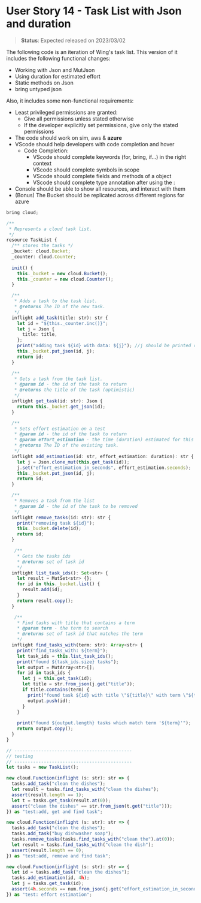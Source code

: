 # User Story 14 - Task List with Json and duration

> **Status**: Expected released on 2023/03/02

The following code is an iteration of Wing's task list.
This version of it includes the following functional changes:
- Working with Json and MutJson
- Using duration for estimated effort
- Static methods on Json
- bring untyped json

Also, it includes some non-functional requirements: 
- Least privileged permissions are granted:
  - Give all permissions unless stated otherwise
  - If the developer explicitly set permissions, give only the stated permissions 
- The code should work on sim, aws & **azure**
- VScode should help developers with code completion and hover
  - Code Completion: 
    - VScode should complete keywords (for, bring, if...)  in the right context
    - VScode should complete symbols in scope 
    - VScode should complete fields and methods of a object 
    - VScode should complete type annotation after using the :
- Console should be able to show all resources, and interact with them
- (Bonus) The Bucket should be replicated across different regions for azure


```ts (wing)
bring cloud;

/**
 * Represents a cloud task list.
 */
resource TaskList {
  /** stores the tasks */
  _bucket: cloud.Bucket;
  _counter: cloud.Counter;
  
  init() {
    this._bucket = new cloud.Bucket();
    this._counter = new cloud.Counter();
  }

  /** 
   * Adds a task to the task list.
   * @returns The ID of the new task.
   */
  inflight add_task(title: str): str {
    let id = "${this._counter.inc()}";
    let j = Json { 
      title: title, 
    };
    print("adding task ${id} with data: ${j}"); //j should be printed out nicely 
    this._bucket.put_json(id, j);
    return id;
  }

  /** 
   * Gets a task from the task list.
   * @param id - the id of the task to return
   * @returns the title of the task (optimistic)
   */
  inflight get_task(id: str): Json {
    return this._bucket.get_json(id);
  }

  /** 
   * Sets effort estimation on a test
   * @param id - the id of the task to return
   * @param effort_estimation - the time (duration) estimated for this task
   * @returns The ID of the existing task.
   */
  inflight add_estimation(id: str, effort_estimation: duration): str {
    let j = Json.clone_mut(this.get_task(id));
    j.set("effort_estimation_in_seconds", effort_estimation.seconds);
    this._bucket.put_json(id, j);
    return id;
  }

  /** 
   * Removes a task from the list
   * @param id - the id of the task to be removed
   */
  inflight remove_tasks(id: str): str {
    print("removing task ${id}");
    this._bucket.delete(id);
    return id;
  }

   /** 
    * Gets the tasks ids 
    * @returns set of task id
    */
  inflight list_task_ids(): Set<str> {
    let result = MutSet<str> {};
    for id in this._bucket.list() {
      result.add(id);
    }
    return result.copy();
  }

   /** 
    * Find tasks with title that contains a term
    * @param term - the term to search
    * @returns set of task id that matches the term
    */
  inflight find_tasks_with(term: str): Array<str> {
    print("find_tasks_with: ${term}");
    let task_ids = this.list_task_ids();
    print("found ${task_ids.size} tasks");
    let output = MutArray<str>[];
    for id in task_ids {
      let j = this.get_task(id); 
      let title = str.from_json(j.get("title"));
      if title.contains(term) { 
        print("found task ${id} with title \"${title}\" with term \"${term}\"");
        output.push(id);
      }
    }
    
    print("found ${output.length} tasks which match term '${term}'");
    return output.copy();
  }
}

// --------------------------------------------
// testing
// --------------------------------------------
let tasks = new TaskList();

new cloud.Function(inflight (s: str): str => {
  tasks.add_task("clean the dishes");
  let result = tasks.find_tasks_with("clean the dishes");
  assert(result.length == 1);
  let t = tasks.get_task(result.at(0));
  assert("clean the dishes" == str.from_json(t.get("title")));
}) as "test:add, get and find task";

new cloud.Function(inflight (s: str): str => {
  tasks.add_task("clean the dishes");
  tasks.add_task("buy dishwasher soap");
  tasks.remove_tasks(tasks.find_tasks_with("clean the").at(0));
  let result = tasks.find_tasks_with("clean the dish");
  assert(result.length == 0);
}) as "test:add, remove and find task";

new cloud.Function(inflight (s: str): str => {
  let id = tasks.add_task("clean the dishes");
  tasks.add_estimation(id, 4h);
  let j = tasks.get_task(id);
  assert(4h.seconds == num.from_json(j.get("effort_estimation_in_seconds")));
}) as "test: effort estimation";


```
